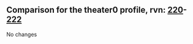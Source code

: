 ## Comparison for the theater0 profile, rvn: [220](https://github.com/PRO100KatYT/FortniteProfileRevisions/tree/main/profiles/theater0/220%20theater0.json)-[222](https://github.com/PRO100KatYT/FortniteProfileRevisions/tree/main/profiles/theater0/222%20theater0.json)

No changes

